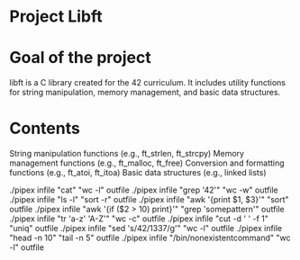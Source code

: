 # Project Libft

# Goal of the project
libft is a C library created for the 42 curriculum. It includes utility functions for string manipulation, memory management, and basic data structures.

# Contents
String manipulation functions (e.g., ft_strlen, ft_strcpy)
Memory management functions (e.g., ft_malloc, ft_free)
Conversion and formatting functions (e.g., ft_atoi, ft_itoa)
Basic data structures (e.g., linked lists)




./pipex infile "cat" "wc -l" outfile
./pipex infile "grep '42'" "wc -w" outfile
./pipex infile "ls -l" "sort -r" outfile
./pipex infile "awk '{print $1, $3}'" "sort" outfile
./pipex infile "awk '{if (\$2 > 10) print}'" "grep 'somepattern'" outfile
./pipex infile "tr 'a-z' 'A-Z'" "wc -c" outfile
./pipex infile "cut -d ' ' -f 1" "uniq" outfile
./pipex infile "sed 's/42/1337/g'" "wc -l" outfile
./pipex infile "head -n 10" "tail -n 5" outfile
./pipex infile "/bin/nonexistentcommand" "wc -l" outfile
